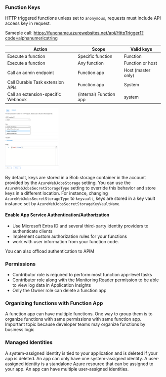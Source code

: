 ### Function Keys

HTTP triggered functions unless set to ```anonymous```, requests must include API access key in request.

Sameple call: https://funcname.azurewebsites.net/api/HttpTrigger1?code=alphanumericstring

| Action |	Scope |	Valid keys |
|--------|--------|------------|
| Execute a function |	Specific function |	Function |
| Execute a function |	Any function |	Function or host |
| Call an admin endpoint |	Function app |	Host (master only) |
| Call Durable Task extension APIs |	Function app |	System |
| Call an extension-specific Webhook | (internal)	Function app |	system |

<img src="./img/functionkeys.png" height="200px" />

By default, keys are stored in a Blob storage container in the account provided by the ```AzureWebJobsStorage``` setting. You can use the ```AzureWebJobsSecretStorageType``` setting to override this behavior and store keys in a different location. For instance, changing ```AzureWebJobsSecretStorageType``` to ```keyvault```, keys are stored in a key vault instance set by ```AzureWebJobsSecretStorageKeyVaultName```.

#### Enable App Service Authentication/Authorization

- Use Microsoft Entra ID and several third-party identity providers to authenticate clients
- Implement custom authorization rules for your functions
- work with user information from your function code.

You can also offload authentication to APIM

### Permissions

- Contributor role is required to perform most function app-level tasks
- Contributor role along with the Monitoring Reader permission to be able to view log data in Application Insights
- Only the Owner role can delete a function app

### Organizing functions with Function App

A function app can have multiple functions. One way to group them is to organize functions with same permissions with same function app.
Important topic because developer teams may organize functions by business logic

### Managed Identities

A system-assigned identity is tied to your application and is deleted if your app is deleted. An app can only have one system-assigned identity.
A user-assigned identity is a standalone Azure resource that can be assigned to your app. An app can have multiple user-assigned identities.


